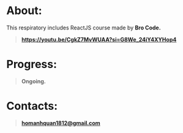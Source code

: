 # About:
This respiratory includes ReactJS course made by <b>Bro Code<b>.
> https://youtu.be/CgkZ7MvWUAA?si=G8We_24iY4XYHop4

# Progress:
> Ongoing.

# Contacts:
> homanhquan1812@gmail.com
